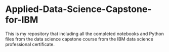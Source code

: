 # Applied-Data-Science-Capstone-for-IBM
This is my repository that including all the completed notebooks and Python files from the data science capstone course from the IBM data science professional certificate.

